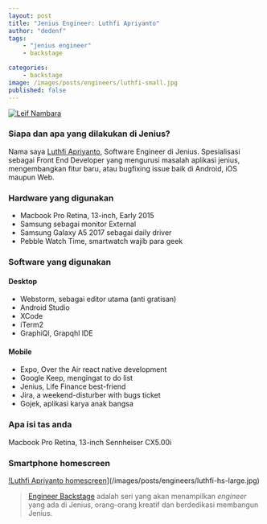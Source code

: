 ```yaml
---
layout: post
title: "Jenius Engineer: Luthfi Apriyanto"
author: "dedenf"
tags:
    - "jenius engineer"
    - backstage

categories: 
    - backstage
image: /images/posts/engineers/luthfi-small.jpg
published: false
---
```


[![Leif Nambara](/images/posts/engineers/luthfi-small.jpg)](/images/posts/engineers/luthfi-large.jpg)

### Siapa dan apa yang dilakukan di Jenius?
Nama saya [Luthfi Apriyanto](https://github.com/luthfiapriyanto), Software Engineer di Jenius. Spesialisasi sebagai Front End Developer yang mengurusi masalah aplikasi jenius, mengembangkan fitur baru, atau bugfixing issue baik di Android, iOS maupun Web.

<!-- more -->
### Hardware yang digunakan
- Macbook Pro Retina, 13-inch, Early 2015
- Samsung sebagai monitor External
- Samsung Galaxy A5 2017 sebagai daily driver
- Pebble Watch Time, smartwatch wajib para geek
 

### Software yang digunakan
#### Desktop
- Webstorm, sebagai editor utama (anti gratisan)
- Android Studio
- XCode
- iTerm2
- GraphiQl, Grapqhl IDE

#### Mobile
- Expo, Over the Air react native development
- Google Keep, mengingat to do list
- Jenius, Life Finance best-friend
- Jira, a weekend-disturber with bugs ticket
- Gojek, aplikasi karya anak bangsa


### Apa isi tas anda
Macbook Pro Retina, 13-inch
Sennheiser CX5.00i

### Smartphone homescreen
[!Luthfi Apriyanto homescreen](/images/posts/engineers/luthfi-hs-small.jpg)](/images/posts/engineers/luthfi-hs-large.jpg)

>[Engineer Backstage](/categories/engineer/) adalah seri yang akan menampilkan _engineer_  yang ada di Jenius, orang-orang kreatif dan berdedikasi membangun Jenius.

